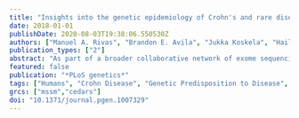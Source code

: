 ```yaml
---
title: "Insights into the genetic epidemiology of Crohn's and rare diseases in the Ashkenazi Jewish population"
date: 2018-01-01
publishDate: 2020-08-03T19:38:06.550530Z
authors: ["Manuel A. Rivas", "Brandon E. Avila", "Jukka Koskela", "Hailiang Huang", "Christine Stevens", "Matti Pirinen", "Talin Haritunians", "Benjamin M. Neale", "Mitja Kurki", "Andrea Ganna", "Daniel Graham", "Benjamin Glaser", "Inga Peter", "Gil Atzmon", "Nir Barzilai", "Adam P. Levine", "Elena Schiff", "Nikolas Pontikos", "Ben Weisburd", "Monkol Lek", "Konrad J. Karczewski", "Jonathan Bloom", "Eric V. Minikel", "Britt-Sabina Petersen", "Laurent Beaugerie", "Philippe Seksik", "Jacques Cosnes", "Stefan Schreiber", "Bernd Bokemeyer", "Johannes Bethge", "International IBD Genetics Consortium", "NIDDK IBD Genetics Consortium", "T2D-GENES Consortium", "Graham Heap", "Tariq Ahmad", "Vincent Plagnol", "Anthony W. Segal", "Stephan Targan", "Dan Turner", "Paivi Saavalainen", "Martti Farkkila", "Kimmo Kontula", "Aarno Palotie", "Steven R. Brant", "Richard H. Duerr", "Mark S. Silverberg", "John D. Rioux", "Rinse K. Weersma", "Andre Franke", "Luke Jostins", "Carl A. Anderson", "Jeffrey C. Barrett", "Daniel G. MacArthur", "Chaim Jalas", "Harry Sokol", "Ramnik J. Xavier", "Ann Pulver", "Judy H. Cho", "Dermot P. B. McGovern", "Mark J. Daly"]
publication_types: ["2"]
abstract: "As part of a broader collaborative network of exome sequencing studies, we developed a jointly called data set of 5,685 Ashkenazi Jewish exomes. We make publicly available a resource of site and allele frequencies, which should serve as a reference for medical genetics in the Ashkenazim (hosted in part at https://ibd.broadinstitute.org, also available in gnomAD at http://gnomad.broadinstitute.org). We estimate that 34% of protein-coding alleles present in the Ashkenazi Jewish population at frequencies greater than 0.2% are significantly more frequent (mean 15-fold) than their maximum frequency observed in other reference populations. Arising via a well-described founder effect approximately 30 generations ago, this catalog of enriched alleles can contribute to differences in genetic risk and overall prevalence of diseases between populations. As validation we document 148 AJ enriched protein-altering alleles that overlap with \"pathogenic\" ClinVar alleles (table available at https://github.com/macarthur-lab/clinvar/blob/master/output/clinvar.tsv), including those that account for 10-100 fold differences in prevalence between AJ and non-AJ populations of some rare diseases, especially recessive conditions, including Gaucher disease (GBA, p.Asn409Ser, 8-fold enrichment); Canavan disease (ASPA, p.Glu285Ala, 12-fold enrichment); and Tay-Sachs disease (HEXA, c.1421+1GtextgreaterC, 27-fold enrichment; p.Tyr427IlefsTer5, 12-fold enrichment). We next sought to use this catalog, of well-established relevance to Mendelian disease, to explore Crohn's disease, a common disease with an estimated two to four-fold excess prevalence in AJ. We specifically attempt to evaluate whether strong acting rare alleles, particularly protein-truncating or otherwise large effect-size alleles, enriched by the same founder-effect, contribute excess genetic risk to Crohn's disease in AJ, and find that ten rare genetic risk factors in NOD2 and LRRK2 are enriched in AJ (p textless 0.005), including several novel contributing alleles, show evidence of association to CD. Independently, we find that genomewide common variant risk defined by GWAS shows a strong difference between AJ and non-AJ European control population samples (0.97 s.d. higher, ptextless10-16). Taken together, the results suggest coordinated selection in AJ population for higher CD risk alleles in general. The results and approach illustrate the value of exome sequencing data in case-control studies along with reference data sets like ExAC (sites VCF available via FTP at ftp.broadinstitute.org/pub/ExAC_release/release0.3/) to pinpoint genetic variation that contributes to variable disease predisposition across populations."
featured: false
publication: "*PLoS genetics*"
tags: ["Humans", "Crohn Disease", "Genetic Predisposition to Disease", "Genome-Wide Association Study", "Polymorphism", "Single Nucleotide", "Haplotypes", "Jews", "Algorithms", "Genetics", "Population", "Models", "Genetic", "Molecular Epidemiology", "Rare Diseases", "Crohn Disease/epidemiology/*genetics", "Genetic Predisposition to Disease/*genetics", "Jews/*genetics", "Rare Diseases/epidemiology/*genetics"]
grcs: ["mssm","cedars"]
doi: "10.1371/journal.pgen.1007329"
---
```


